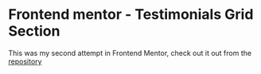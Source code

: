 # Frontend mentor - Testimonials Grid Section

This was my second attempt in Frontend Mentor, check out it out from the [repository](https://jen-464.github.io/FrontendBootcampCourse/HTML-CSS-JS/challenge6-junior-grid)